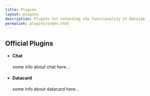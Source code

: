 ```yaml
---
title: Plugins
layout: plugins
description: Plugins for extending the functionality of Datajam
permalink: plugins/index.html
---
```


## Official Plugins

- #### Chat
    some info about chat here...

- #### Datacard
    some info about datacard here...

